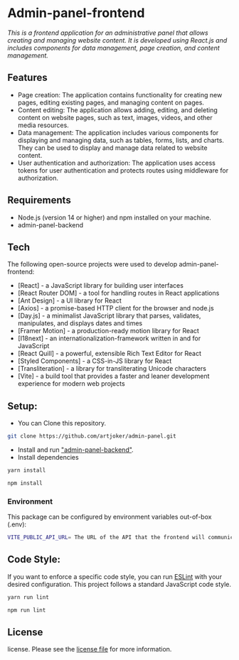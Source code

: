 # Admin-panel-frontend
 _This is a frontend application for an administrative panel that allows creating and managing website content. It is developed using React.js and includes components for data management, page creation, and content management._

## Features
- Page creation: The application contains functionality for creating new pages, editing existing pages, and managing content on pages.
 - Content editing: The application allows adding, editing, and deleting content on website pages, such as text, images, videos, and other media resources.
 - Data management: The application includes various components for displaying and managing data, such as tables, forms, lists, and charts. They can be used to display and manage data related to website content.
- User authentication and authorization: The application uses access tokens for user authentication and protects routes using middleware for authorization.

## Requirements

- Node.js (version 14 or higher) and npm installed on your machine.
- admin-panel-backend


## Tech

The following open-source projects were used to develop admin-panel-frontend:

- [React] - a JavaScript library for building user interfaces
- [React Router DOM] - a tool for handling routes in React applications
 - [Ant Design] - a UI library for React
 - [Axios] - a promise-based HTTP client for the browser and node.js
 - [Day.js] - a minimalist JavaScript library that parses, validates, manipulates, and displays dates and times
 - [Framer Motion] - a production-ready motion library for React
 - [I18next] - an internationalization-framework written in and for JavaScript
 - [React Quill] - a powerful, extensible Rich Text Editor for React
 - [Styled Components] - a CSS-in-JS library for React
 - [Transliteration] - a library for transliterating Unicode characters
 - [Vite] - a build tool that provides a faster and leaner development experience for modern web projects

## Setup:
- You can  Clone this repository. 
``` bash
git clone https://github.com/artjoker/admin-panel.git
```
- Install and run ["admin-panel-backend"](https://github.com/artjoker/admin-panel-backend.git).
- Install dependencies
 ```bash
yarn install

npm install
 ```
### Environment
This package can be configured by environment variables out-of-box (.env):
``` bash
VITE_PUBLIC_API_URL= The URL of the API that the frontend will communicate with.
```

## Code Style:
 
If you want to enforce a specific code style, you can run [ESLint](https://eslint.org/docs/latest/rules/) with your desired configuration. This project follows a standard JavaScript code style.
```bash
yarn run lint

npm run lint
```

## License

license. Please see the [license file](license.md) for more information.


